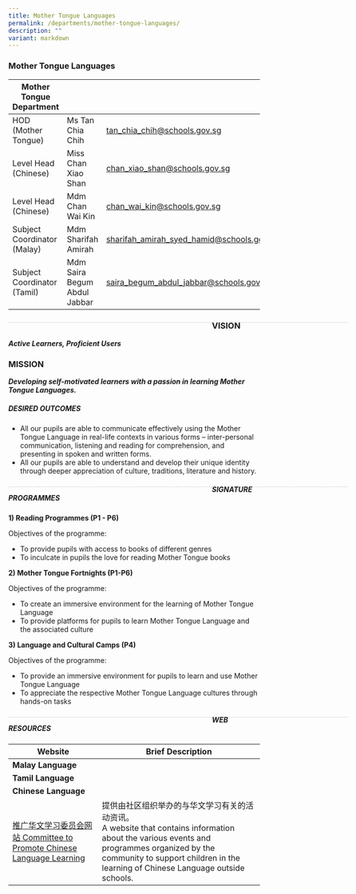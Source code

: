 ```yaml
---
title: Mother Tongue Languages
permalink: /departments/mother-tongue-languages/
description: ""
variant: markdown
---
```

### Mother Tongue Languages

| Mother Tongue Department |  | |
| -------- | -------- | -------- |
| HOD (Mother Tongue) | Ms Tan Chia Chih | tan_chia_chih@schools.gov.sg |
| Level Head (Chinese) | Miss Chan Xiao Shan | chan_xiao_shan@schools.gov.sg |
| Level Head (Chinese) | Mdm Chan Wai Kin | chan_wai_kin@schools.gov.sg |
| Subject Coordinator (Malay) | Mdm Sharifah Amirah | sharifah_amirah_syed_hamid@schools.gov.sg |
| Subject Coordinator (Tamil) | Mdm Saira Begum Abdul Jabbar | saira_begum_abdul_jabbar@schools.gov.sg | 


<div style="line-height: 19.6px; width: 408px; float: left;"><div style="margin-top: 8px; margin-bottom: 8px; line-height: 19.6px; width: 680px; border-bottom: 1px dashed rgb(204, 204, 204); height: 1px; clear: both;"></div></div>


### VISION
***Active Learners, Proficient Users***

### MISSION
***Developing self-motivated learners with a passion in learning Mother Tongue Languages.***

##### DESIRED OUTCOMES

* All our pupils are able to communicate effectively using the Mother Tongue Language in real-life contexts in various forms – inter-personal communication, listening and reading for comprehension, and presenting in spoken and written forms.
* All our pupils are able to understand and develop their unique identity through deeper appreciation of culture, traditions, literature and history.

<div style="line-height: 19.6px; width: 408px; float: left;"><div style="margin-top: 8px; margin-bottom: 8px; line-height: 19.6px; width: 680px; border-bottom: 1px dashed rgb(204, 204, 204); height: 1px; clear: both;"></div></div>

##### SIGNATURE PROGRAMMES

**1) Reading Programmes (P1 - P6)**

Objectives of the programme:
* To provide pupils with access to books of different genres
* To inculcate in pupils the love for reading Mother Tongue books

**2) Mother Tongue Fortnights (P1-P6)**

Objectives of the programme:
* To create an immersive environment for the learning of Mother Tongue Language
* To provide platforms for pupils to learn Mother Tongue Language and the associated culture

**3) Language and Cultural Camps (P4)**

Objectives of the programme:
* To provide an immersive environment for pupils to learn and use Mother Tongue Language
* To appreciate the respective Mother Tongue Language cultures through hands-on tasks

<div style="line-height: 19.6px; width: 408px; float: left;"><div style="margin-top: 8px; margin-bottom: 8px; line-height: 19.6px; width: 680px; border-bottom: 1px dashed rgb(204, 204, 204); height: 1px; clear: both;"></div></div>

##### WEB RESOURCES

| Website |	Brief Description |
| -------- | -------- | 
| **Malay Language** |  |
| **Tamil Language** | |
| **Chinese Language** | |
| [推广华文学习委员会网站 Committee to Promote Chinese Language Learning](https://www.cpcll.sg/) | 提供由社区组织举办的与华文学习有关的活动资讯。<br> A website that contains information about the various events and programmes organized by the community to support children in the learning of Chinese Language outside schools. |